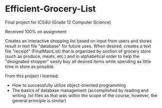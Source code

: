 # Efficient-Grocery-List
Final project for ICS4U (Grade 12 Computer Science)

Received 100% on assignment

Creates an interactive shopping list based on input from users and stores result in text file "database" for future uses. When desired, creates a text file 
"receipt" (FinalMainList) that is organized by section of grocery store (such as produce, meats, etc.) and in alphabetical order to help the "designated shopper" 
easily buy all desired items while spending as little time in store as possible.

From this project I learned:
- How to successfully utilize object-oriented programming
- The basics of database management (accomplished by reading and writing .txt files as that was within the scope of the course, however, the general principle is 
similar)

